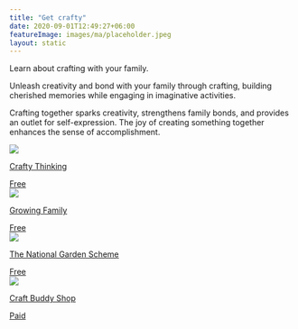 ```yaml
---
title: "Get crafty"
date: 2020-09-01T12:49:27+06:00
featureImage: images/ma/placeholder.jpeg
layout: static
---
```


Learn about crafting with your family.

Unleash creativity and bond with your family through crafting, building cherished memories while engaging in imaginative activities.

Crafting together sparks creativity, strengthens family bonds, and provides an outlet for self-expression. The joy of creating something together enhances the sense of accomplishment.

<a class="ma-link" href="https://craftythinking.com/fun-family-crafts/"><div class="ma-card"><div class="ma-icon"><img src ="/images/icon-check.png"/></div><div class="ma-name"><p>Crafty Thinking</p></div><div class="ma-paid-text"><span>Free </span></div></div></a><a class="ma-link" href="https://growingfamily.co.uk/craft/14-ways-crafting-benefits-mental-health/"><div class="ma-card"><div class="ma-icon"><img src ="/images/icon-check.png"/></div><div class="ma-name"><p>Growing Family</p></div><div class="ma-paid-text"><span>Free </span></div></div></a><a class="ma-link" href="https://ngs.org.uk/get-crafting-with-your-family/"><div class="ma-card"><div class="ma-icon"><img src ="/images/icon-check.png"/></div><div class="ma-name"><p>The National Garden Scheme</p></div><div class="ma-paid-text"><span>Free </span></div></div></a><a class="ma-link" href="https://www.awin1.com/cread.php?awinmid=45747&awinaffid=1198638&ued=https%3A%2F%2Fwww.craftbuddyshop.com%2F"><div class="ma-card"><div class="ma-icon"><img src ="/images/icon-pound.png"/></div><div class="ma-name"><p>Craft Buddy Shop</p></div><div class="ma-paid-text"><span>Paid</span></div></div></a>  

<br/><br/>






